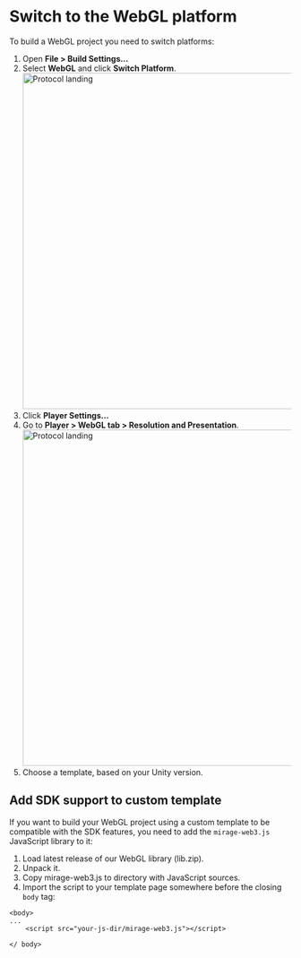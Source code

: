 # Switch to the WebGL platform

To build a WebGL project you need to switch platforms:

1. Open **File > Build Settings…**
2. Select **WebGL** and click **Switch Platform**.
   <img src="/docs/gaming/select-webgl.png" alt="Protocol landing" class="responsive-pic" width="600" />
3. Click **Player Settings…**
4. Go to **Player > WebGL tab > Resolution and Presentation**.
   <img src="/docs/gaming/choose-ankr-for-webgl.png" alt="Protocol landing" class="responsive-pic" width="600" />
5. Choose a template, based on your Unity version.

## Add SDK support to custom template

If you want to build your WebGL project using a custom template to be compatible with the SDK features, you need to add the `mirage-web3.js` JavaScript library to it:

1. Load latest release of our WebGL library (lib.zip).
2. Unpack it.
3. Copy mirage-web3.js to directory with JavaScript sources.
4. Import the script to your template page somewhere before the closing `body` tag:
```
<body>
...    
    <script src="your-js-dir/mirage-web3.js"></script>
    
</ body>
```